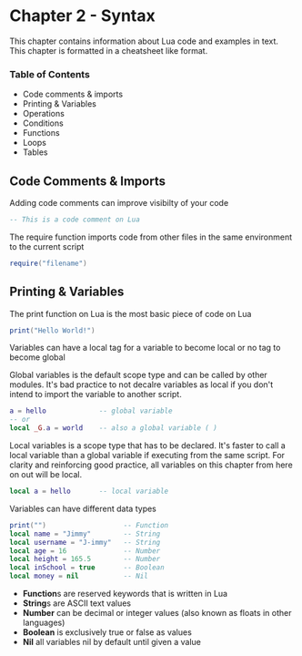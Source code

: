 # Chapter 2 - Syntax
This chapter contains information about Lua code and examples in text. This chapter is formatted in a cheatsheet like format. 

### Table of Contents
- Code comments & imports
- Printing & Variables
- Operations
- Conditions
- Functions
- Loops
- Tables

## Code Comments & Imports
Adding code comments can improve visibilty of your code
```lua
-- This is a code comment on Lua
```

The require function imports code from other files in the same environment to the current script
```lua
require("filename")
```

## Printing & Variables
The print function on Lua is the most basic piece of code on Lua 
```lua
print("Hello World!")
```

Variables can have a local tag for a variable to become local or no tag to become global 

Global variables is the default scope type and can be called by other modules. It's bad practice to not decalre variables as local if you don't intend to import the variable to another script.
```lua
a = hello             -- global variable
-- or
local _G.a = world    -- also a global variable ( )
```
Local variables is a scope type that has to be declared. It's faster to call a local variable than a global variable if executing from the same script. For clarity and reinforcing good practice, all variables on this chapter from here on out will be local.
```lua
local a = hello       -- local variable  
```

Variables can have different data types
```lua
print("")                   -- Function
local name = "Jimmy"        -- String
local username = "J-immy"   -- String
local age = 16              -- Number
local height = 165.5        -- Number 
local inSchool = true       -- Boolean
local money = nil           -- Nil 
```
- **Function**s are reserved keywords that is written in Lua
- **String**s are ASCII text values
- **Number** can be decimal or integer values (also known as floats in other languages)
- **Boolean** is exclusively true or false as values
- **Nil** all variables nil by default until given a value
